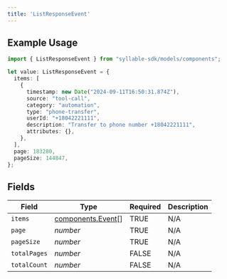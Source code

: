 ```yaml
---
title: 'ListResponseEvent'
---
```


## Example Usage

```typescript
import { ListResponseEvent } from "syllable-sdk/models/components";

let value: ListResponseEvent = {
  items: [
    {
      timestamp: new Date("2024-09-11T16:50:31.874Z"),
      source: "tool-call",
      category: "automation",
      type: "phone-transfer",
      userId: "+18042221111",
      description: "Transfer to phone number +18042221111",
      attributes: {},
    },
  ],
  page: 183280,
  pageSize: 144847,
};
```

## Fields

| Field                                                  | Type                                                   | Required                                               | Description                                            |
| ------------------------------------------------------ | ------------------------------------------------------ | ------------------------------------------------------ | ------------------------------------------------------ |
| `items`                                                | [components.Event](/sdk-docs/models/components/event)[] | TRUE                                     | N/A                                                    |
| `page`                                                 | *number*                                               | TRUE                                     | N/A                                                    |
| `pageSize`                                             | *number*                                               | TRUE                                     | N/A                                                    |
| `totalPages`                                           | *number*                                               | FALSE                                     | N/A                                                    |
| `totalCount`                                           | *number*                                               | FALSE                                     | N/A                                                    |